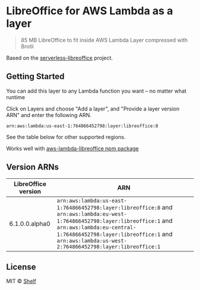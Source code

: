 # LibreOffice for AWS Lambda as a layer

> 85 MB LibreOffice to fit inside AWS Lambda Layer compressed with Brotli

Based on the [serverless-libreoffice](https://github.com/vladgolubev/serverless-libreoffice) project.

## Getting Started

You can add this layer to any Lambda function you want – no matter what runtime

Click on Layers and choose "Add a layer", and "Provide a layer version
ARN" and enter the following ARN.

```
arn:aws:lambda:us-east-1:764866452798:layer:libreoffice:8
```

See the table below for other supported regions.

Works well with [aws-lambda-libreoffice npm package](https://github.com/shelfio/aws-lambda-libreoffice)

## Version ARNs

| LibreOffice version | ARN                                                                                                                                                                                            |
| ------------------- | ---------------------------------------------------------------------------------------------------------------------------------------------------------------------------------------------- |
| 6.1.0.0.alpha0      | `arn:aws:lambda:us-east-1:764866452798:layer:libreoffice:8` and `arn:aws:lambda:eu-west-1:764866452798:layer:libreoffice:1` and `arn:aws:lambda:eu-central-1:764866452798:layer:libreoffice:1` and `arn:aws:lambda:us-west-2:764866452798:layer:libreoffice:1` |

## License

MIT © [Shelf](https://shelf.io)
